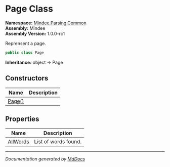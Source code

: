 ﻿<!--  
  <auto-generated>   
    The contents of this file were generated by a tool.  
    Changes to this file may be list if the file is regenerated  
  </auto-generated>   
-->

# Page Class

**Namespace:** [Mindee.Parsing.Common](../index.md)  
**Assembly:** Mindee  
**Assembly Version:** 1.0.0\-rc1

Reprensent a page.

```csharp
public class Page
```

**Inheritance:** object → Page

## Constructors

| Name                            | Description |
| ------------------------------- | ----------- |
| [Page()](constructors/index.md) |             |

## Properties

| Name                               | Description          |
| ---------------------------------- | -------------------- |
| [AllWords](properties/AllWords.md) | List of words found. |

___

*Documentation generated by [MdDocs](https://github.com/ap0llo/mddocs)*
